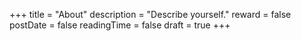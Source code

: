 +++
title = "About"
description = "Describe yourself."
reward = false
postDate = false
readingTime = false
draft = true
+++


